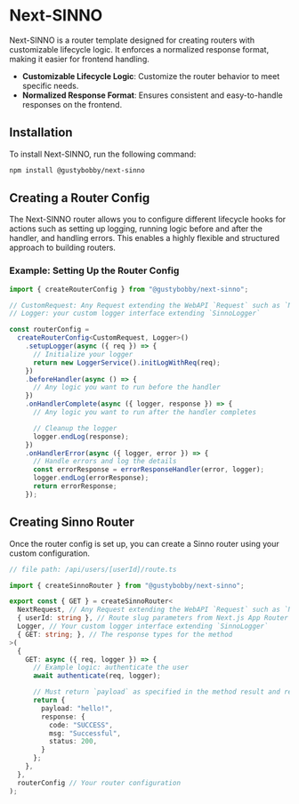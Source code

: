 # Next-SINNO

Next-SINNO is a router template designed for creating routers with customizable lifecycle logic. It enforces a normalized response format, making it easier for frontend handling.

- **Customizable Lifecycle Logic**: Customize the router behavior to meet specific needs.
- **Normalized Response Format**: Ensures consistent and easy-to-handle responses on the frontend.

## Installation

To install Next-SINNO, run the following command:

```bash
npm install @gustybobby/next-sinno
```

## Creating a Router Config

The Next-SINNO router allows you to configure different lifecycle hooks for actions such as setting up logging, running logic before and after the handler, and handling errors. This enables a highly flexible and structured approach to building routers.

### Example: Setting Up the Router Config

```ts
import { createRouterConfig } from "@gustybobby/next-sinno";

// CustomRequest: Any Request extending the WebAPI `Request` such as `NextRequest`
// Logger: your custom logger interface extending `SinnoLogger`

const routerConfig = 
  createRouterConfig<CustomRequest, Logger>()
    .setupLogger(async ({ req }) => {
      // Initialize your logger
      return new LoggerService().initLogWithReq(req);
    })
    .beforeHandler(async () => {
      // Any logic you want to run before the handler
    })
    .onHandlerComplete(async ({ logger, response }) => {
      // Any logic you want to run after the handler completes

      // Cleanup the logger
      logger.endLog(response);
    })
    .onHandlerError(async ({ logger, error }) => {
      // Handle errors and log the details
      const errorResponse = errorResponseHandler(error, logger);
      logger.endLog(errorResponse);
      return errorResponse;
    });
```

## Creating Sinno Router

Once the router config is set up, you can create a Sinno router using your custom configuration.

```ts
// file path: /api/users/[userId]/route.ts

import { createSinnoRouter } from "@gustybobby/next-sinno";

export const { GET } = createSinnoRouter<
  NextRequest, // Any Request extending the WebAPI `Request` such as `NextRequest`
  { userId: string }, // Route slug parameters from Next.js App Router
  Logger, // Your custom logger interface extending `SinnoLogger`
  { GET: string; }, // The response types for the method
>(
  {
    GET: async ({ req, logger }) => {
      // Example logic: authenticate the user
      await authenticate(req, logger);

      // Must return `payload` as specified in the method result and response `SinnoResponse`
      return {
        payload: "hello!",
        response: {
          code: "SUCCESS",
          msg: "Successful",
          status: 200,
        }
      };
    },
  },
  routerConfig // Your router configuration
);
```

